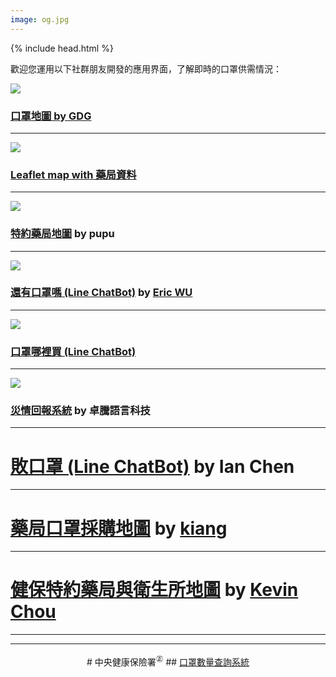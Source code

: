 ```yaml
---
image: og.jpg
---
```

{% include head.html %}

歡迎您運用以下社群朋友開發的應用界面，了解即時的口罩供需情況：

<a href="https://mask.goodideas-studio.com/"><img max-height="500px" max-width="500px" src="https://g0vhackmd.blob.core.windows.net/g0v-hackmd-images/upload_75d80589edb4e4c8fc0c5a0cfe402f5e"></a>
### <a href="https://mask.goodideas-studio.com/">口罩地圖 by GDG</a>

---

<a href="https://kuro.tw/mask-map/"><img max-height="500px" max-width="500px" src="https://g0vhackmd.blob.core.windows.net/g0v-hackmd-images/upload_74a89e4c15b95209aee65e89cb7496d7"></a>
### <a href="https://kuro.tw/mask-map/">Leaflet map with 藥局資料</a>

---

<a href="https://taiwan-health-insurance-contracted-pharmacy.pu.idv.tw/"><img max-height="500px" max-width="500px" src="https://g0vhackmd.blob.core.windows.net/g0v-hackmd-images/upload_ed8e30acd6850fb24b8bf7134f3712f2"></a>
### <a href="https://taiwan-health-insurance-contracted-pharmacy.pu.idv.tw/">特約藥局地圖</a> by pupu

---

<a href="https://line.me/ti/p/@592zrdyn"><img max-height="500px" max-width="500px" src="https://g0vhackmd.blob.core.windows.net/g0v-hackmd-images/upload_3a9daa5e96d7ffcb221bdf1e07c05642"></a>
### <a href="https://line.me/ti/p/@592zrdyn">還有口罩嗎 (Line ChatBot)</a> by <a href="http://ericwu.asia" target="_blank">Eric WU</a>

---

<a href="https://line.naver.jp/ti/p/@960iorjj"><img max-height="500px" max-width="500px" src="https://i.imgur.com/7nlL0nj.jpg"></a>
### <a href="https://line.naver.jp/ti/p/@960iorjj">口罩哪裡買 (Line ChatBot)</a>

---

<a href="https://wewatch.city/"><img max-height="500px" max-width="500px" src="https://g0vhackmd.blob.core.windows.net/g0v-hackmd-images/upload_21e8f1d2138616cd6404748576401126"></a>
### <a href="https://wewatch.city/">災情回報系統</a> by 卓騰語言科技

---

# <a href="https://line.me/ti/p/@054ehalj">敗口罩 (Line ChatBot)</a> by Ian Chen

---

# <a href="https://kiang.github.io/pharmacies/">藥局口罩採購地圖</a> by <a href="https://kiang.github.io/" target="_blank">kiang</a>

---

# <a href="https://maskcount.herokuapp.com/maps/">健保特約藥局與衛生所地圖</a> by <a href='https://github.com/KevinCayenne'>Kevin Chou</a>

---
---

<center>
# 中央健康保險署<sup>㊣</sup>
## <a href="https://www.nhi.gov.tw/Content_List.aspx?n=395F52D193F3B5C7&topn=787128DAD5F71B1A">口罩數量查詢系統</a>
</center>
